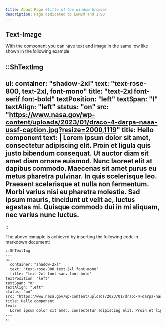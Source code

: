 ```yaml
---
title: About Page #title of the window browser
description: Page dedicated to LwM2M and IPSO
---
```


## Text-Image

With the component you can have text and image in the same row like shown in the
following example.

::ShTextImg
---
ui:
  container: "shadow-2xl"
  text: "text-rose-800, text-2xl, font-mono"
  title: "text-2xl font-serif font-bold"
textPosition: "left"
textSpan: "l"
textAlign: "left"
status: "on"
src: "https://www.nasa.gov/wp-content/uploads/2023/01/draco-4-darpa-nasa-ussf-caption.jpg?resize=2000,1119"
title: Hello component
text: |
  Lorem ipsum dolor sit amet, consectetur adipiscing elit. Proin et ligula quis justo bibendum consequat. Ut auctor diam sit amet diam ornare euismod. Nunc laoreet elit at dapibus commodo. Maecenas sit amet purus eu metus pharetra pulvinar. In quis scelerisque leo. Praesent scelerisque at nulla non fermentum. Morbi varius nisi eu pharetra molestie. Sed ipsum mauris, tincidunt ut velit ac, luctus egestas mi. Quisque commodo dui in mi aliquam, nec varius nunc luctus.
---
::

The above exmaple is achieved by inserting the following code in markdown document:

```md
::ShTextImg
---
ui:
  container: "shadow-2xl"
  text: "text-rose-800 text-2xl font-mono"
  title: "text-2xl font-sans font-bold"
textPosition: "left"
textSpan: "m"
textAlign: "left"
status: "on"
src: "https://www.nasa.gov/wp-content/uploads/2023/01/draco-4-darpa-nasa-ussf-caption.jpg?resize=2000,1119"
title: Hello component
text: |
  Lorem ipsum dolor sit amet, consectetur adipiscing elit. Proin et ligula quis justo bibendum consequat. Ut auctor diam sit amet diam ornare euismod. Nunc laoreet elit at dapibus commodo. Maecenas sit amet purus eu metus pharetra pulvinar. In quis scelerisque leo. Praesent scelerisque at nulla non fermentum. Morbi varius nisi eu pharetra molestie. Sed ipsum mauris, tincidunt ut velit ac, luctus egestas mi. Quisque commodo dui in mi aliquam, nec varius nunc luctus.
---
::
```
